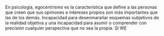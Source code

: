 En psicología, egocentrismo es la característica que define a las personas que creen que sus opiniones e
 intereses propios son más importantes que las de los demás. Incapacidad para desenmarañar esquemas 
 subjetivos de la realidad objetiva y una incapacidad para asumir o comprender con precisión cualquier 
 perspectiva que no sea la propia. SI WE